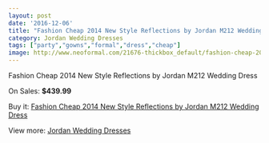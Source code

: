 ```yaml
---
layout: post
date: '2016-12-06'
title: "Fashion Cheap 2014 New Style Reflections by Jordan M212 Wedding Dress"
category: Jordan Wedding Dresses
tags: ["party","gowns","formal","dress","cheap"]
image: http://www.neoformal.com/21676-thickbox_default/fashion-cheap-2014-new-style-reflections-by-jordan-m212-wedding-dress.jpg
---
```

Fashion Cheap 2014 New Style Reflections by Jordan M212 Wedding Dress

On Sales: **$439.99**
<a href="https://www.neoformal.com/en/jordan-wedding-dresses-2014/7083-fashion-cheap-2014-new-style-reflections-by-jordan-m212-wedding-dress.html"><amp-img layout="responsive" width="600" height="600" src="//www.neoformal.com/21676-thickbox_default/fashion-cheap-2014-new-style-reflections-by-jordan-m212-wedding-dress.jpg" alt="Fashion Cheap 2014 New Style Reflections by Jordan M212 Wedding Dress 0" /></a>
<a href="https://www.neoformal.com/en/jordan-wedding-dresses-2014/7083-fashion-cheap-2014-new-style-reflections-by-jordan-m212-wedding-dress.html"><amp-img layout="responsive" width="600" height="600" src="//www.neoformal.com/21677-thickbox_default/fashion-cheap-2014-new-style-reflections-by-jordan-m212-wedding-dress.jpg" alt="Fashion Cheap 2014 New Style Reflections by Jordan M212 Wedding Dress 1" /></a>

Buy it: [Fashion Cheap 2014 New Style Reflections by Jordan M212 Wedding Dress](https://www.neoformal.com/en/jordan-wedding-dresses-2014/7083-fashion-cheap-2014-new-style-reflections-by-jordan-m212-wedding-dress.html "Fashion Cheap 2014 New Style Reflections by Jordan M212 Wedding Dress")

View more: [Jordan Wedding Dresses](https://www.neoformal.com/en/110-jordan-wedding-dresses-2014 "Jordan Wedding Dresses")